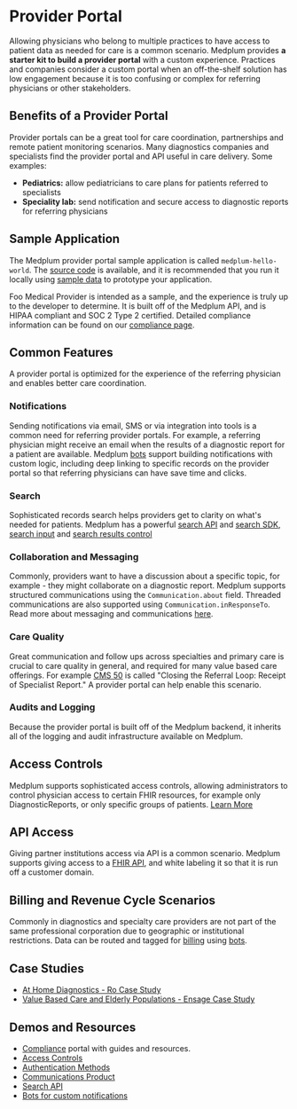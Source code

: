 # Provider Portal

Allowing physicians who belong to multiple practices to have access to patient data as needed for care is a common scenario. Medplum provides **a starter kit to build a provider portal** with a custom experience. Practices and companies consider a custom portal when an off-the-shelf solution has low engagement because it is too confusing or complex for referring physicians or other stakeholders.

## Benefits of a Provider Portal

Provider portals can be a great tool for care coordination, partnerships and remote patient monitoring scenarios. Many diagnostics companies and specialists find the provider portal and API useful in care delivery. Some examples:

- **Pediatrics:** allow pediatricians to care plans for patients referred to specialists
- **Speciality lab:** send notification and secure access to diagnostic reports for referring physicians

## Sample Application

The Medplum provider portal sample application is called `medplum-hello-world`. The [source code](https://github.com/medplum/medplum-hello-world) is available, and it is recommended that you run it locally using [sample data](/docs/tutorials/importing-sample-data) to prototype your application.

Foo Medical Provider is intended as a sample, and the experience is truly up to the developer to determine. It is built off of the Medplum API, and is HIPAA compliant and SOC 2 Type 2 certified. Detailed compliance information can be found on our [compliance page](../docs/compliance).

## Common Features

A provider portal is optimized for the experience of the referring physician and enables better care coordination.

### Notifications

Sending notifications via email, SMS or via integration into tools is a common need for referring provider portals. For example, a referring physician might receive an email when the results of a diagnostic report for a patient are available. Medplum [bots](/docs/bots) support building notifications with custom logic, including deep linking to specific records on the provider portal so that referring physicians can have save time and clicks.

### Search

Sophisticated records search helps providers get to clarity on what's needed for patients. Medplum has a powerful [search API](/docs/search/basic-search) and [search SDK](/docs/sdk/core.medplumclient), [search input](https://storybook.medplum.com/?path=/docs/medplum-resourceinput--practitioners) and [search results control](https://storybook.medplum.com/?path=/docs/medplum-searchcontrol--checkboxes)

### Collaboration and Messaging

Commonly, providers want to have a discussion about a specific topic, for example - they might collaborate on a diagnostic report. Medplum supports structured communications using the `Communication.about` field. Threaded communications are also supported using `Communication.inResponseTo`. Read more about messaging and communications [here](../products/communications).

### Care Quality

Great communication and follow ups across specialties and primary care is crucial to care quality in general, and required for many value based care offerings. For example [CMS 50](/docs/compliance/onc) is called "Closing the Referral Loop: Receipt of Specialist Report." A provider portal can help enable this scenario.

### Audits and Logging

Because the provider portal is built off of the Medplum backend, it inherits all of the logging and audit infrastructure available on Medplum.

## Access Controls

Medplum supports sophisticated access controls, allowing administrators to control physician access to certain FHIR resources, for example only DiagnosticReports, or only specific groups of patients. [Learn More](/docs/auth)

## API Access

Giving partner institutions access via API is a common scenario. Medplum supports giving access to a [FHIR API](/docs/api/fhir), and white labeling it so that it is run off a customer domain.

## Billing and Revenue Cycle Scenarios

Commonly in diagnostics and specialty care providers are not part of the same professional corporation due to geographic or institutional restrictions. Data can be routed and tagged for [billing](../products/billing) using [bots](/docs/bots).

## Case Studies

- [At Home Diagnostics - Ro Case Study](/blog/ro-case-study)
- [Value Based Care and Elderly Populations - Ensage Case Study](/blog/ensage-case-study)

## Demos and Resources

- [Compliance](/docs/compliance) portal with guides and resources.
- [Access Controls](/docs/access/access-policies)
- [Authentication Methods](/docs/auth)
- [Communications Product](../products/communications)
- [Search API](/docs/search)
- [Bots for custom notifications](/docs/bots)
